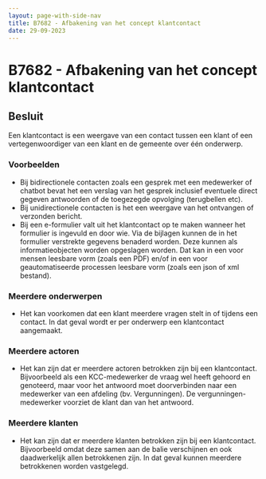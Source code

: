 ```yaml
---
layout: page-with-side-nav
title: B7682 - Afbakening van het concept klantcontact
date: 29-09-2023
---
```


# B7682 - Afbakening van het concept klantcontact

## Besluit

Een klantcontact is een weergave van een contact tussen een klant of een vertegenwoordiger van een klant en de gemeente over één onderwerp.

### Voorbeelden

- Bij bidirectionele contacten zoals een gesprek met een medewerker of chatbot bevat het een verslag van het gesprek inclusief eventuele direct gegeven antwoorden of de toegezegde opvolging (terugbellen etc).
- Bij unidirectionele contacten is het een weergave van het ontvangen of verzonden bericht.
- Bij een e-formulier valt uit het klantcontact op te maken wanneer het formulier is ingevuld en door wie. Via de bijlagen kunnen de in het formulier verstrekte gegevens benaderd worden. Deze kunnen als informatieobjecten worden opgeslagen worden. Dat kan in een voor mensen leesbare vorm (zoals een PDF) en/of in een voor geautomatiseerde processen leesbare vorm (zoals een json of xml bestand).

### Meerdere onderwerpen

- Het kan voorkomen dat een klant meerdere vragen stelt in of tijdens een contact. In dat geval wordt er per onderwerp een klantcontact aangemaakt.

### Meerdere actoren

- Het kan zijn dat er meerdere actoren betrokken zijn bij een klantcontact. Bijvoorbeeld als een KCC-medewerker de vraag wel heeft gehoord en genoteerd, maar voor het antwoord moet doorverbinden naar een medewerker van een afdeling (bv. Vergunningen). De vergunningen-medewerker voorziet de klant dan van het antwoord. 

### Meerdere klanten

- Het kan zijn dat er meerdere klanten betrokken zijn bij een klantcontact. Bijvoorbeeld omdat deze samen aan de balie verschijnen en ook daadwerkelijk allen betrokkenen zijn. In dat geval kunnen meerdere betrokkenen worden vastgelegd.



